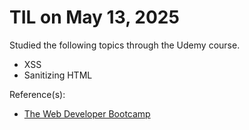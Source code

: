 # TIL on May 13, 2025
Studied the following topics through the Udemy course.

- XSS
- Sanitizing HTML

Reference(s):  
- [The Web Developer Bootcamp](https://www.udemy.com/course/the-web-developer-bootcamp/) 
